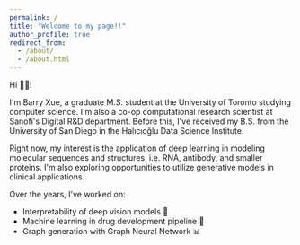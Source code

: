 ```yaml
---
permalink: /
title: "Welcome to my page!!"
author_profile: true
redirect_from:
  - /about/
  - /about.html
---
```


Hi 👋😄!

I'm Barry Xue, a graduate M.S. student at the University of Toronto studying computer science. I'm also a co-op computational research scientist at Sanofi's Digital R&D department. Before this, I've received my B.S. from the University of San Diego in the Halıcıoğlu Data Science Institute.

Right now, my interest is the application of deep learning in modeling molecular sequences and structures, i.e. RNA, antibody, and smaller proteins. I'm also exploring opportunities to utilize generative models in clinical applications.

Over the years, I've worked on:

- Interpretability of deep vision models 👀
- Machine learning in drug development pipeline 💊
- Graph generation with Graph Neural Network 📊
